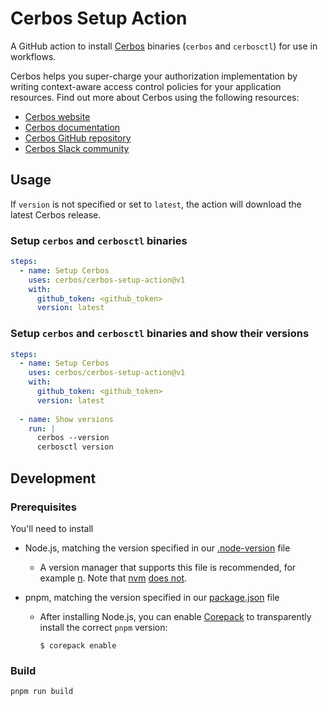 # Cerbos Setup Action

A GitHub action to install [Cerbos](https://github.com/cerbos/cerbos) binaries (`cerbos` and `cerbosctl`) for use in workflows.

Cerbos helps you super-charge your authorization implementation by writing context-aware access control policies for your application resources. Find out more about Cerbos using the following resources:

- [Cerbos website](https://cerbos.dev)
- [Cerbos documentation](https://docs.cerbos.dev)
- [Cerbos GitHub repository](https://github.com/cerbos/cerbos)
- [Cerbos Slack community](http://go.cerbos.io/slack)

## Usage

If `version` is not specified or set to `latest`, the action will download the latest Cerbos release.

### Setup `cerbos` and `cerbosctl` binaries
```yaml
steps:
  - name: Setup Cerbos
    uses: cerbos/cerbos-setup-action@v1
    with:
      github_token: <github_token>
      version: latest
```

### Setup `cerbos` and `cerbosctl` binaries and show their versions
```yaml
steps:
  - name: Setup Cerbos
    uses: cerbos/cerbos-setup-action@v1
    with:
      github_token: <github_token>
      version: latest
  
  - name: Show versions
    run: |
      cerbos --version
      cerbosctl version
```

## Development

### Prerequisites

You'll need to install

- Node.js, matching the version specified in our [.node-version](../.node-version) file

  - A version manager that supports this file is recommended, for example [n](https://github.com/tj/n#readme).
    Note that [nvm](https://github.com/nvm-sh/nvm) [does not](https://github.com/nvm-sh/nvm/issues/794).

- pnpm, matching the version specified in our [package.json](./package.json) file

  - After installing Node.js, you can enable [Corepack](https://nodejs.org/api/corepack.html) to transparently install the correct `pnpm` version:
    ```console
    $ corepack enable
    ```

### Build

```
pnpm run build
```
